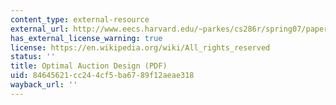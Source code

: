 ```yaml
---
content_type: external-resource
external_url: http://www.eecs.harvard.edu/~parkes/cs286r/spring07/papers/myerson.pdf
has_external_license_warning: true
license: https://en.wikipedia.org/wiki/All_rights_reserved
status: ''
title: Optimal Auction Design (PDF)
uid: 84645621-cc24-4cf5-ba67-89f12aeae318
wayback_url: ''
---
```

